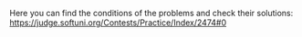 Here you can find the conditions of the problems and check their solutions:
https://judge.softuni.org/Contests/Practice/Index/2474#0